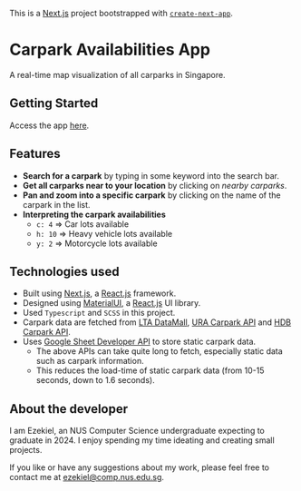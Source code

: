 This is a [Next.js](https://nextjs.org/) project bootstrapped with [`create-next-app`](https://github.com/vercel/next.js/tree/canary/packages/create-next-app).

# Carpark Availabilities App

A real-time map visualization of all carparks in Singapore.

## Getting Started

Access the app [here](https://sg-carpark-availabilities.vercel.app/).

## Features

- **Search for a carpark** by typing in some keyword into the search bar.
- **Get all carparks near to your location** by clicking on _nearby carparks_.
- **Pan and zoom into a specific carpark** by clicking on the name of the carpark in the list.
- **Interpreting the carpark availabilities**
  - `c: 4` => Car lots available
  - `h: 10` => Heavy vehicle lots available
  - `y: 2` => Motorcycle lots available

## Technologies used

- Built using [Next.js](https://nextjs.org/), a [React.js](https://reactjs.org/) framework.
- Designed using [MaterialUI](https://mui.com/), a [React.js](https://reactjs.org) UI library.
- Used `Typescript` and `SCSS` in this project.
- Carpark data are fetched from [LTA DataMall](https://datamall.lta.gov.sg/content/datamall/en/dynamic-data.html#Traffic), [URA Carpark API](https://www.ura.gov.sg/maps/api/) and [HDB Carpark API](https://data.gov.sg/dataset/hdb-carpark-information).
- Uses [Google Sheet Developer API](https://developers.google.com/sheets/api) to store static carpark data.
  - The above APIs can take quite long to fetch, especially static data such as carpark information.
  - This reduces the load-time of static carpark data (from 10-15 seconds, down to 1.6 seconds).

## About the developer

I am Ezekiel, an NUS Computer Science undergraduate expecting to graduate in 2024. I enjoy spending my time ideating and creating small projects.

If you like or have any suggestions about my work, please feel free to contact me at ezekiel@comp.nus.edu.sg.
